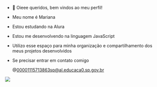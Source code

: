 - 👋 Oieee queridos, bem vindos ao meu perfil!
- Meu nome é Mariana 
- Estou estudando na Alura
- Estou me desenvolvendo na linguagem JavaScript
- Utilizo esse espaço para minha organização e compartilhamento dos meus projetos desenvolvidos


- Se precisar entrar em contato comigo
  
  @00001115713863sp@al.educaca0.sp.gov.br
  
<!---
marianadosrios/marianadosrios is a ✨ special ✨ repository because its `README.md` (this file) appears on your GitHub profile.
You can click the Preview link to take a look at your changes.
--->
![](https://blog.elcabriton.com/wp-content/uploads/2022/08/cca27-meme-e-mene-1.jpg?w=625)
